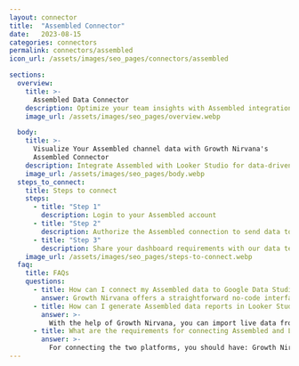 ```yaml
---
layout: connector
title:  "Assembled Connector"
date:   2023-08-15
categories: connectors
permalink: connectors/assembled
icon_url: /assets/images/seo_pages/connectors/assembled

sections:
  overview:
    title: >-
      Assembled Data Connector
    description: Optimize your team insights with Assembled integration. Seamlessly merge workforce data from Assembled with Looker Studio's analytical capabilities, unlocking a comprehensive view of scheduling, performance, and efficiency.
    image_url: /assets/images/seo_pages/overview.webp

  body:
    title: >-
      Visualize Your Assembled channel data with Growth Nirvana's
      Assembled Connector
    description: Integrate Assembled with Looker Studio for data-driven scheduling and performance analysis that drives operational excellence.
    image_url: /assets/images/seo_pages/body.webp
  steps_to_connect:
    title: Steps to connect
    steps:
      - title: "Step 1"
        description: Login to your Assembled account
      - title: "Step 2"
        description: Authorize the Assembled connection to send data to Growth Nirvana
      - title: "Step 3"
        description: Share your dashboard requirements with our data team. We will build the report for you.
    image_url: /assets/images/seo_pages/steps-to-connect.webp
  faq:
    title: FAQs
    questions:
      - title: How can I connect my Assembled data to Google Data Studio/Looker Studio?
        answer: Growth Nirvana offers a straightforward no-code interface to connect to Assembled data sources.
      - title: How can I generate Assembled data reports in Looker Studio?
        answer: >-
          With the help of Growth Nirvana, you can import live data from Assembled into Looker Studio. These data can be viewed in charts, tables, and dashboards to generate branded reports that can be shared instantly.
      - title: What are the requirements for connecting Assembled and Looker Studio?
        answer: >-
          For connecting the two platforms, you should have: Growth Nirvana Account and Assembled Ads Account
---
```


